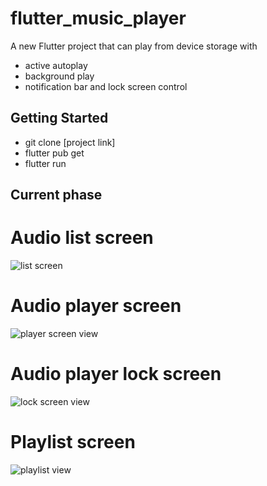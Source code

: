 # flutter_music_player

A new Flutter project that can play from device storage with 
 - active autoplay
 - background play
 - notification bar and lock screen control

## Getting Started

- git clone [project link]
- flutter pub get
- flutter run

## Current phase
# Audio list screen
![list screen](https://res.cloudinary.com/dcmgtfqoi/image/upload/v1727283417/list_fvliw9.png)

# Audio player screen 
![player screen view](https://res.cloudinary.com/dcmgtfqoi/image/upload/v1727288673/new_player_screen_sxvdl5.png)

# Audio player lock screen
![lock screen view](https://res.cloudinary.com/dcmgtfqoi/image/upload/v1725646487/lock_screen_hablqw.png)

# Playlist screen
![playlist view](https://res.cloudinary.com/dcmgtfqoi/image/upload/v1727108382/playlist_view_nyxywf.png)
